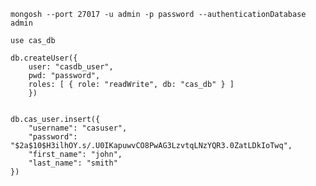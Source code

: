 

    mongosh --port 27017 -u admin -p password --authenticationDatabase admin
    
    use cas_db
    
    db.createUser({
        user: "casdb_user",
        pwd: "password",
        roles: [ { role: "readWrite", db: "cas_db" } ]
        })
    
    
    db.cas_user.insert({
        "username": "casuser",
        "password": "$2a$10$H3ilhOY.s/.U0IKapuwvCO8PwAG3LzvtqLNzYQR3.0ZatLDkIoTwq",
        "first_name": "john",
        "last_name": "smith"
    })
    
